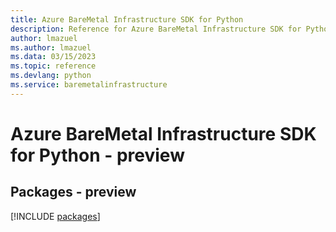 ```yaml
---
title: Azure BareMetal Infrastructure SDK for Python
description: Reference for Azure BareMetal Infrastructure SDK for Python
author: lmazuel
ms.author: lmazuel
ms.data: 03/15/2023
ms.topic: reference
ms.devlang: python
ms.service: baremetalinfrastructure
---
```

# Azure BareMetal Infrastructure SDK for Python - preview
## Packages - preview
[!INCLUDE [packages](baremetal-infrastructure-index.md)]